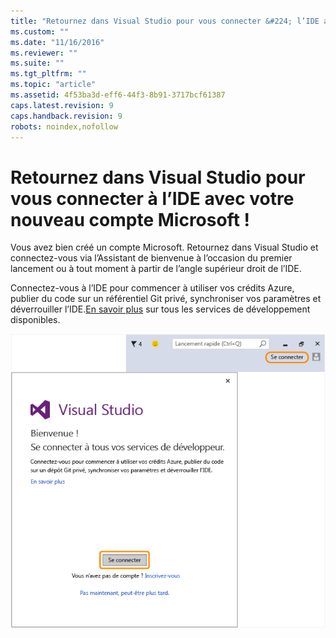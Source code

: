 ```yaml
---
title: "Retournez dans Visual Studio pour vous connecter &#224; l’IDE avec votre nouveau compte Microsoft&#160;! | Microsoft Docs"
ms.custom: ""
ms.date: "11/16/2016"
ms.reviewer: ""
ms.suite: ""
ms.tgt_pltfrm: ""
ms.topic: "article"
ms.assetid: 4f53ba3d-eff6-44f3-8b91-3717bcf61387
caps.latest.revision: 9
caps.handback.revision: 9
robots: noindex,nofollow
---
```

# Retournez dans Visual Studio pour vous connecter &#224; l’IDE avec votre nouveau compte Microsoft&#160;!
Vous avez bien créé un compte Microsoft. Retournez dans Visual Studio et connectez\-vous via l’Assistant de bienvenue à l’occasion du premier lancement ou à tout moment à partir de l’angle supérieur droit de l’IDE.  
  
 Connectez\-vous à l’IDE pour commencer à utiliser vos crédits Azure, publier du code sur un référentiel Git privé, synchroniser vos paramètres et déverrouiller l’IDE.[En savoir plus](../ide/signing-in-to-visual-studio.md) sur tous les services de développement disponibles.  
  
 ![Confirmation du nouveau compte](../misc/media/new-account-confirmation.png "New Account Confirmation")